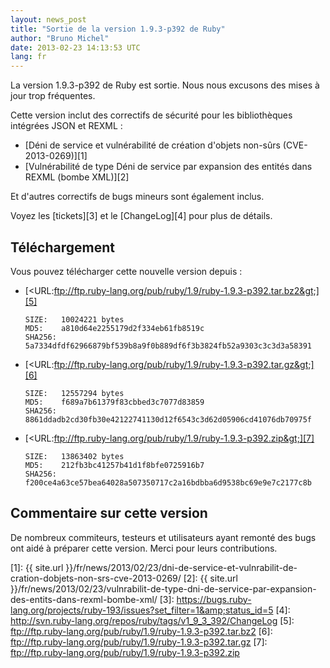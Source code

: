 ```yaml
---
layout: news_post
title: "Sortie de la version 1.9.3-p392 de Ruby"
author: "Bruno Michel"
date: 2013-02-23 14:13:53 UTC
lang: fr
---
```


La version 1.9.3-p392 de Ruby est sortie. Nous nous excusons des mises à
jour trop fréquentes.

Cette version inclut des correctifs de sécurité pour les bibliothèques
intégrées JSON et REXML :

* [Déni de service et vulnérabilité de création d\'objets non-sûrs
  (CVE-2013-0269)][1]
* [Vulnérabilité de type Déni de service par expansion des entités dans
  REXML (bombe XML)][2]

Et d\'autres correctifs de bugs mineurs sont également inclus.

Voyez les [tickets][3] et le [ChangeLog][4] pour plus de détails.

## Téléchargement

Vous pouvez télécharger cette nouvelle version depuis :

* [&lt;URL:ftp://ftp.ruby-lang.org/pub/ruby/1.9/ruby-1.9.3-p392.tar.bz2&gt;][5]

      SIZE:   10024221 bytes
      MD5:    a810d64e2255179d2f334eb61fb8519c
      SHA256: 5a7334dfdf62966879bf539b8a9f0b889df6f3b3824fb52a9303c3c3d3a58391

* [&lt;URL:ftp://ftp.ruby-lang.org/pub/ruby/1.9/ruby-1.9.3-p392.tar.gz&gt;][6]

      SIZE:   12557294 bytes
      MD5:    f689a7b61379f83cbbed3c7077d83859
      SHA256: 8861ddadb2cd30fb30e42122741130d12f6543c3d62d05906cd41076db70975f

* [&lt;URL:ftp://ftp.ruby-lang.org/pub/ruby/1.9/ruby-1.9.3-p392.zip&gt;][7]

      SIZE:   13863402 bytes
      MD5:    212fb3bc41257b41d1f8bfe0725916b7
      SHA256: f200ce4a63ce57bea64028a507350717c2a16bdbba6d9538bc69e9e7c2177c8b

## Commentaire sur cette version

De nombreux commiteurs, testeurs et utilisateurs ayant remonté des bugs
ont aidé à préparer cette version. Merci pour leurs contributions.



[1]: {{ site.url }}/fr/news/2013/02/23/dni-de-service-et-vulnrabilit-de-cration-dobjets-non-srs-cve-2013-0269/
[2]: {{ site.url }}/fr/news/2013/02/23/vulnrabilit-de-type-dni-de-service-par-expansion-des-entits-dans-rexml-bombe-xml/
[3]: https://bugs.ruby-lang.org/projects/ruby-193/issues?set_filter=1&amp;status_id=5
[4]: http://svn.ruby-lang.org/repos/ruby/tags/v1_9_3_392/ChangeLog
[5]: ftp://ftp.ruby-lang.org/pub/ruby/1.9/ruby-1.9.3-p392.tar.bz2
[6]: ftp://ftp.ruby-lang.org/pub/ruby/1.9/ruby-1.9.3-p392.tar.gz
[7]: ftp://ftp.ruby-lang.org/pub/ruby/1.9/ruby-1.9.3-p392.zip
